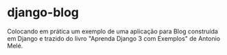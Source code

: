 # django-blog
Colocando em prática um exemplo de uma aplicação para Blog construída em Django e trazido do livro "Aprenda Django 3 com Exemplos" de Antonio Melé.
